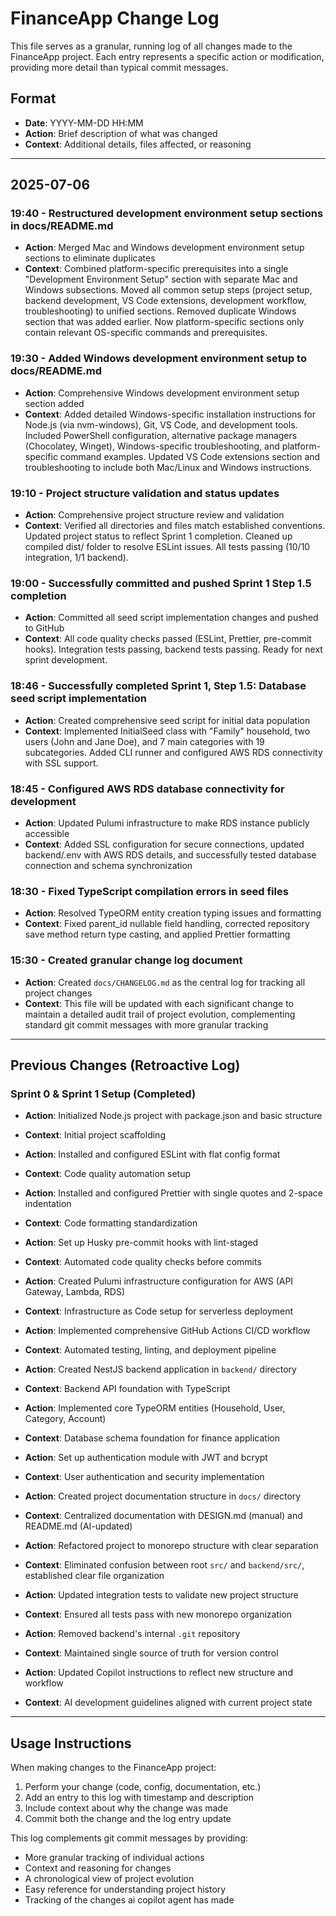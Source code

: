 # FinanceApp Change Log

This file serves as a granular, running log of all changes made to the FinanceApp project. Each entry represents a specific action or modification, providing more detail than typical commit messages.

## Format

- **Date**: YYYY-MM-DD HH:MM
- **Action**: Brief description of what was changed
- **Context**: Additional details, files affected, or reasoning

---

## 2025-07-06

### 19:40 - Restructured development environment setup sections in docs/README.md

- **Action**: Merged Mac and Windows development environment setup sections to eliminate duplicates
- **Context**: Combined platform-specific prerequisites into a single "Development Environment Setup" section with separate Mac and Windows subsections. Moved all common setup steps (project setup, backend development, VS Code extensions, development workflow, troubleshooting) to unified sections. Removed duplicate Windows section that was added earlier. Now platform-specific sections only contain relevant OS-specific commands and prerequisites.

### 19:30 - Added Windows development environment setup to docs/README.md

- **Action**: Comprehensive Windows development environment setup section added
- **Context**: Added detailed Windows-specific installation instructions for Node.js (via nvm-windows), Git, VS Code, and development tools. Included PowerShell configuration, alternative package managers (Chocolatey, Winget), Windows-specific troubleshooting, and platform-specific command examples. Updated VS Code extensions section and troubleshooting to include both Mac/Linux and Windows instructions.

### 19:10 - Project structure validation and status updates

- **Action**: Comprehensive project structure review and validation
- **Context**: Verified all directories and files match established conventions. Updated project status to reflect Sprint 1 completion. Cleaned up compiled dist/ folder to resolve ESLint issues. All tests passing (10/10 integration, 1/1 backend).

### 19:00 - Successfully committed and pushed Sprint 1 Step 1.5 completion

- **Action**: Committed all seed script implementation changes and pushed to GitHub
- **Context**: All code quality checks passed (ESLint, Prettier, pre-commit hooks). Integration tests passing, backend tests passing. Ready for next sprint development.

### 18:46 - Successfully completed Sprint 1, Step 1.5: Database seed script implementation

- **Action**: Created comprehensive seed script for initial data population
- **Context**: Implemented InitialSeed class with "Family" household, two users (John and Jane Doe), and 7 main categories with 19 subcategories. Added CLI runner and configured AWS RDS connectivity with SSL support.

### 18:45 - Configured AWS RDS database connectivity for development

- **Action**: Updated Pulumi infrastructure to make RDS instance publicly accessible
- **Context**: Added SSL configuration for secure connections, updated backend/.env with AWS RDS details, and successfully tested database connection and schema synchronization

### 18:30 - Fixed TypeScript compilation errors in seed files

- **Action**: Resolved TypeORM entity creation typing issues and formatting
- **Context**: Fixed parent_id nullable field handling, corrected repository save method return type casting, and applied Prettier formatting

### 15:30 - Created granular change log document

- **Action**: Created `docs/CHANGELOG.md` as the central log for tracking all project changes
- **Context**: This file will be updated with each significant change to maintain a detailed audit trail of project evolution, complementing standard git commit messages with more granular tracking

---

## Previous Changes (Retroactive Log)

### Sprint 0 & Sprint 1 Setup (Completed)

- **Action**: Initialized Node.js project with package.json and basic structure
- **Context**: Initial project scaffolding

- **Action**: Installed and configured ESLint with flat config format
- **Context**: Code quality automation setup

- **Action**: Installed and configured Prettier with single quotes and 2-space indentation
- **Context**: Code formatting standardization

- **Action**: Set up Husky pre-commit hooks with lint-staged
- **Context**: Automated code quality checks before commits

- **Action**: Created Pulumi infrastructure configuration for AWS (API Gateway, Lambda, RDS)
- **Context**: Infrastructure as Code setup for serverless deployment

- **Action**: Implemented comprehensive GitHub Actions CI/CD workflow
- **Context**: Automated testing, linting, and deployment pipeline

- **Action**: Created NestJS backend application in `backend/` directory
- **Context**: Backend API foundation with TypeScript

- **Action**: Implemented core TypeORM entities (Household, User, Category, Account)
- **Context**: Database schema foundation for finance application

- **Action**: Set up authentication module with JWT and bcrypt
- **Context**: User authentication and security implementation

- **Action**: Created project documentation structure in `docs/` directory
- **Context**: Centralized documentation with DESIGN.md (manual) and README.md (AI-updated)

- **Action**: Refactored project to monorepo structure with clear separation
- **Context**: Eliminated confusion between root `src/` and `backend/src/`, established clear file organization

- **Action**: Updated integration tests to validate new project structure
- **Context**: Ensured all tests pass with new monorepo organization

- **Action**: Removed backend's internal `.git` repository
- **Context**: Maintained single source of truth for version control

- **Action**: Updated Copilot instructions to reflect new structure and workflow
- **Context**: AI development guidelines aligned with current project state

---

## Usage Instructions

When making changes to the FinanceApp project:

1. Perform your change (code, config, documentation, etc.)
2. Add an entry to this log with timestamp and description
3. Include context about why the change was made
4. Commit both the change and the log entry update

This log complements git commit messages by providing:

- More granular tracking of individual actions
- Context and reasoning for changes
- A chronological view of project evolution
- Easy reference for understanding project history
- Tracking of the changes ai copilot agent has made
